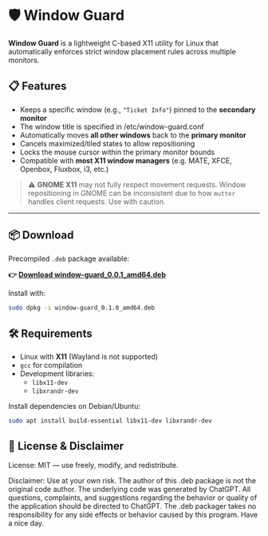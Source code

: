 # 🛡️ Window Guard

**Window Guard** is a lightweight C-based X11 utility for Linux that automatically enforces strict window placement rules across multiple monitors.

## 📋 Features

- Keeps a specific window (e.g., `"Ticket Info"`) pinned to the **secondary monitor**
- The window title is specified in /etc/window-guard.conf
- Automatically moves **all other windows** back to the **primary monitor**
- Cancels maximized/tiled states to allow repositioning
- Locks the mouse cursor within the primary monitor bounds
- Compatible with **most X11 window managers** (e.g. MATE, XFCE, Openbox, Fluxbox, i3, etc.)

> ⚠️ **GNOME X11** may not fully respect movement requests. Window repositioning in GNOME can be inconsistent due to how `mutter` handles client requests. Use with caution.

---

## 📦 Download

Precompiled `.deb` package available:

**👉 [Download window-guard_0.0.1_amd64.deb](https://github.com/vitich/window-guard/releases/download/0.0.1/window-guard_0.0.1_amd64.deb)**

Install with:

```bash
sudo dpkg -i window-guard_0.1.0_amd64.deb
```

## 🛠 Requirements

- Linux with **X11** (Wayland is not supported)
- `gcc` for compilation
- Development libraries:
  - `libx11-dev`
  - `libxrandr-dev`

Install dependencies on Debian/Ubuntu:

```bash
sudo apt install build-essential libx11-dev libxrandr-dev
```

## 📄 License & Disclaimer

License: MIT — use freely, modify, and redistribute.

Disclaimer:
Use at your own risk.
The author of this .deb package is not the original code author.
The underlying code was generated by ChatGPT.
All questions, complaints, and suggestions regarding the behavior or quality of the application should be directed to ChatGPT.
The .deb packager takes no responsibility for any side effects or behavior caused by this program.
Have a nice day.
